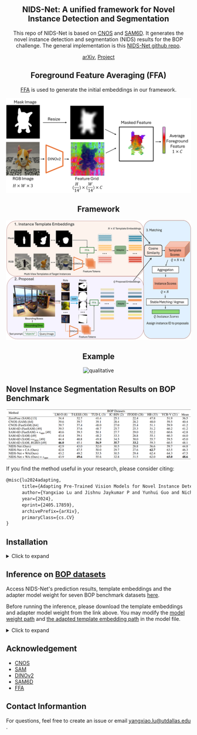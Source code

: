 <div align="center">
<h2>
NIDS-Net: A unified framework for Novel Instance Detection and Segmentation
</h2>

This repo of NIDS-Net is based on [CNOS](https://github.com/nv-nguyen/cnos) and [SAM6D](https://github.com/JiehongLin/SAM-6D). It generates the novel instance detection and segmentation (NIDS) results for the BOP challenge.
The general implementation is this [NIDS-Net github repo](https://github.com/YoungSean/NIDS-Net).

[arXiv](https://arxiv.org/abs/2405.17859), [Project](https://irvlutd.github.io/NIDSNet/)

## Foreground Feature Averaging (FFA)
[FFA](https://github.com/s-tian/CUTE) is used to generate the initial embeddings in our framework.

![FFA](./media/FFA3.png)
## Framework
![framework](./media/fw0.png)
## Example
![qualitative](./media/seg_1.png)
</h3>
</div>

## Novel Instance Segmentation Results on BOP Benchmark
![bo results](./media/bop_seg.png)

If you find the method useful in your research, please consider citing:
```latex
@misc{lu2024adapting,
      title={Adapting Pre-Trained Vision Models for Novel Instance Detection and Segmentation}, 
      author={Yangxiao Lu and Jishnu Jaykumar P and Yunhui Guo and Nicholas Ruozzi and Yu Xiang},
      year={2024},
      eprint={2405.17859},
      archivePrefix={arXiv},
      primaryClass={cs.CV}
}
```


## Installation 

<details><summary>Click to expand</summary>

We first follow [CNOS](https://github.com/nv-nguyen/cnos) to create the environment. 

### 1. Create conda environment
```
conda env create -f environment.yml
conda activate cnos

# for using SAM
pip install git+https://github.com/facebookresearch/segment-anything.git

# for using fastSAM
pip install ultralytics==8.0.135
```
Then install grounded-SAM for [NIDS-Net github repo](https://github.com/YoungSean/NIDS-Net).
```shell
pip install -r requirements.txt
conda install pytorch torchvision torchaudio pytorch-cuda=11.8 -c pytorch -c nvidia
python setup.py install
python -m pip install 'git+https://github.com/facebookresearch/detectron2.git'
```

### 2. Datasets and model weights

Please follow [CNOS](https://github.com/nv-nguyen/cnos?tab=readme-ov-file#2-datasets-and-model-weights) to download the datasets and model weights.

We mainly use the template images from BlenderProc4BOP set due to its better performance. The dataest is used to generate template embeddings. We will upload the template embeddings soon. So you can use these template embeddings to train the adapter. 

If you just need template embeddings for matching, you do **not** need to download the datasets for inference.

Make sure there is ViT-H SAM weights in the folder "ckpts/sam_weights/sam_vit_h_4b8939.pth". 
#### Download [ViT-H SAM weights](https://github.com/facebookresearch/segment-anything#model-checkpoints)
```shell
wget https://dl.fbaipublicfiles.com/segment_anything/sam_vit_h_4b8939.pth
```
After installation, there will be a folder named "ckpts". Move the SAM weight to "ckpts/sam_weights/sam_vit_h_4b8939.pth".
```shell
mkdir ckpts/sam_weights
mv sam_vit_h_4b8939.pth ckpts/sam_weights
```

### 3. Template Embeddings
We will upload the template embeddings soon.

</details>

##  Inference on [BOP datasets](https://bop.felk.cvut.cz/datasets/)

Access NIDS-Net's prediction results, template embeddings and the adapter model weight for seven BOP benchmark datasets [here](https://utdallas.box.com/s/yw8oazutnp1ektcnzh3hm8u5vjtq7to7).

Before running the inference, please download the template embeddings and adapter model weight from the link above. You may modify the [model weight path](https://github.com/YoungSean/NIDS-Net-BOP/blob/main/src/model/detector.py#L196) and [the adapted template embedding path](https://github.com/YoungSean/NIDS-Net-BOP/blob/main/src/model/detector.py#L220) in the model file.

<details><summary>Click to expand</summary>

1. Train the weight adapter.
You may change the folder path in the following python scripts. These paths are pointing to initial instance template embeddings.
```shell
python obj_adapter.py
# now you train a common adapter for all datasets
# Then you can use the adapter to generate the adapter template embeddings for the BOP datasets
# the following python script will generate the adapter template embeddings.
python transforme_adapter_feats.py
```

2. Run NIDS-Net to get predictions of a BOP dataset:

```
export DATASET_NAME=lmo 
# adding CUDA_VISIBLE_DEVICES=$GPU_IDS if you want to use a specific GPU

# with Grounded-SAM + PBR
python run_inference.py dataset_name=$DATASET_NAME

# using smaller models for FastSAM and DINOv2
python run_inference.py dataset_name=$DATASET_NAME model=cnos_fast model.descriptor_model.model_name=dinov2_vits14 model.segmentor_model.checkpoint_path=

```
Once the script completes, NIDS-Net will generate a prediction file at this [directory](https://github.com/YoungSean/Novel-Instance-Detection-BOP/blob/840d10ea4954cf9e6e4a77f2a4c49ada005406b6/configs/run_inference.yaml#L10). You can then assess the prediction on the [BOP Challenge website](https://bop.felk.cvut.cz/).

3. Prediction Visualization with Detectron2

Display masks, object IDs, and scores using Detectron2.
```
python -m src.scripts.visualize_detectron2 dataset_name=$DATASET_NAME input_file=$INPUT_FILE output_dir=$OUTPUT_DIR
```
</details>


## Acknowledgement
- [CNOS](https://github.com/nv-nguyen/cnos)
- [SAM](https://github.com/facebookresearch/segment-anything)
- [DINOv2](https://github.com/facebookresearch/dinov2)
- [SAM6D](https://github.com/JiehongLin/SAM-6D)
- [FFA](https://github.com/s-tian/CUTE) 


## Contact Informantion
For questions, feel free to create an issue or email yangxiao.lu@utdallas.edu .